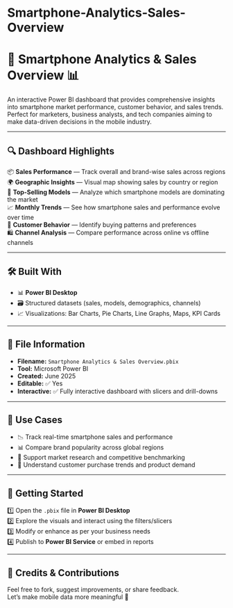 # Smartphone-Analytics-Sales-Overview

# 📱 Smartphone Analytics & Sales Overview 📊

An interactive Power BI dashboard that provides comprehensive insights into smartphone market performance, customer behavior, and sales trends.  
Perfect for marketers, business analysts, and tech companies aiming to make data-driven decisions in the mobile industry.

---

## 🔍 Dashboard Highlights

📦 **Sales Performance** — Track overall and brand-wise sales across regions  
🌍 **Geographic Insights** — Visual map showing sales by country or region  
📱 **Top-Selling Models** — Analyze which smartphone models are dominating the market  
📈 **Monthly Trends** — See how smartphone sales and performance evolve over time  
🧠 **Customer Behavior** — Identify buying patterns and preferences  
🛍️ **Channel Analysis** — Compare performance across online vs offline channels

---

## 🛠️ Built With

- 📊 **Power BI Desktop**  
- 🗃️ Structured datasets (sales, models, demographics, channels)  
- 📈 Visualizations: Bar Charts, Pie Charts, Line Graphs, Maps, KPI Cards

---

## 📂 File Information

- **Filename:** `Smartphone Analytics & Sales Overview.pbix`  
- **Tool:** Microsoft Power BI  
- **Created:** June 2025  
- **Editable:** ✅ Yes  
- **Interactive:** ✅ Fully interactive dashboard with slicers and drill-downs

---

## 💼 Use Cases

- 📉 Track real-time smartphone sales and performance  
- 📊 Compare brand popularity across global regions  
- 🧾 Support market research and competitive benchmarking  
- 🛒 Understand customer purchase trends and product demand

---

## 🚀 Getting Started

1️⃣ Open the `.pbix` file in **Power BI Desktop**  
2️⃣ Explore the visuals and interact using the filters/slicers  
3️⃣ Modify or enhance as per your business needs  
4️⃣ Publish to **Power BI Service** or embed in reports

---

## 🙌 Credits & Contributions

Feel free to fork, suggest improvements, or share feedback.  
Let’s make mobile data more meaningful 📲
